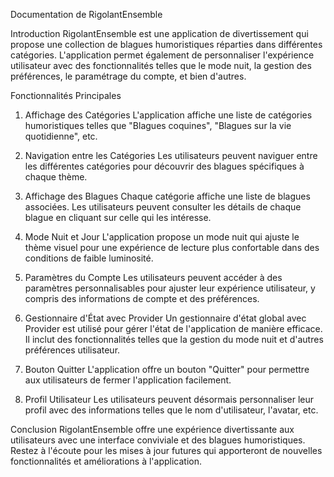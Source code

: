 Documentation de RigolantEnsemble

Introduction
RigolantEnsemble est une application de divertissement qui propose une collection de blagues humoristiques réparties dans différentes catégories. L'application permet également de personnaliser l'expérience utilisateur avec des fonctionnalités telles que le mode nuit, la gestion des préférences, le paramétrage du compte, et bien d'autres.

Fonctionnalités Principales
1. Affichage des Catégories
L'application affiche une liste de catégories humoristiques telles que "Blagues coquines", "Blagues sur la vie quotidienne", etc.

2. Navigation entre les Catégories
Les utilisateurs peuvent naviguer entre les différentes catégories pour découvrir des blagues spécifiques à chaque thème.

3. Affichage des Blagues
Chaque catégorie affiche une liste de blagues associées. Les utilisateurs peuvent consulter les détails de chaque blague en cliquant sur celle qui les intéresse.

4. Mode Nuit et Jour
L'application propose un mode nuit qui ajuste le thème visuel pour une expérience de lecture plus confortable dans des conditions de faible luminosité.

5. Paramètres du Compte
Les utilisateurs peuvent accéder à des paramètres personnalisables pour ajuster leur expérience utilisateur, y compris des informations de compte et des préférences.

6. Gestionnaire d'État avec Provider
Un gestionnaire d'état global avec Provider est utilisé pour gérer l'état de l'application de manière efficace. Il inclut des fonctionnalités telles que la gestion du mode nuit et d'autres préférences utilisateur.

7. Bouton Quitter
L'application offre un bouton "Quitter" pour permettre aux utilisateurs de fermer l'application facilement.

8. Profil Utilisateur
Les utilisateurs peuvent désormais personnaliser leur profil avec des informations telles que le nom d'utilisateur, l'avatar, etc.

Conclusion
RigolantEnsemble offre une expérience divertissante aux utilisateurs avec une interface conviviale et des blagues humoristiques. Restez à l'écoute pour les mises à jour futures qui apporteront de nouvelles fonctionnalités et améliorations à l'application.
